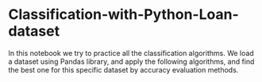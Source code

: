 # Classification-with-Python-Loan-dataset
In this notebook we try to practice all the classification algorithms. We load a dataset using Pandas library, and apply the following algorithms, and find the best one for this specific dataset by accuracy evaluation methods.
